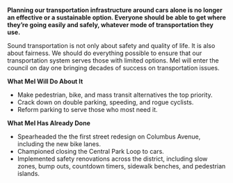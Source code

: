 **Planning our transportation infrastructure around cars alone  is no longer an effective or a sustainable option. Everyone should be able to get where they’re going easily and safely, whatever mode of transportation they use.**

Sound transportation is not only about safety and quality of life. It is also about fairness. We should do everything possible to ensure that our transportation system serves those with limited options. Mel will enter the council on day one bringing decades of success on transportation issues.

 

**What Mel Will Do About It**

- Make pedestrian, bike, and mass transit alternatives the top priority.
- Crack down on double parking, speeding, and rogue cyclists.
- Reform parking to serve those who most need it.

**What Mel Has Already Done**

- Spearheaded the the first street redesign on Columbus Avenue, including the new bike lanes.
- Championed closing the Central Park Loop to cars.
- Implemented safety renovations across the district, including slow zones, bump outs, countdown timers, sidewalk benches, and pedestrian islands.

